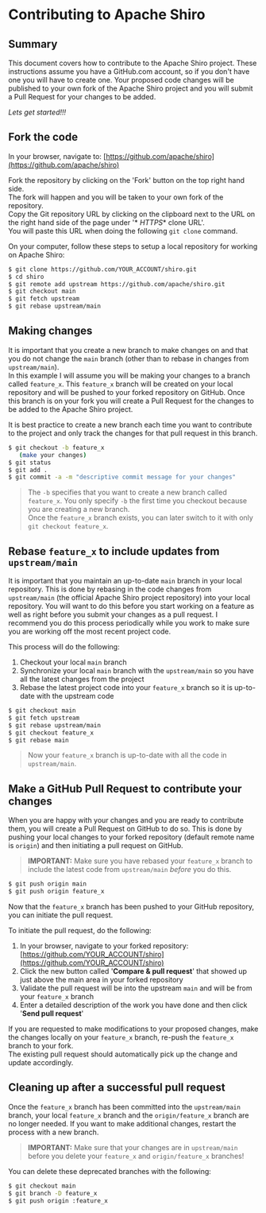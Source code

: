 Contributing to Apache Shiro
=======================================

Summary
-------
This document covers how to contribute to the Apache Shiro project. These instructions assume you have a GitHub.com
account, so if you don't have one you will have to create one. Your proposed code changes will be published to your own
fork of the Apache Shiro project and you will submit a Pull Request for your changes to be added.

_Lets get started!!!_


Fork the code
-------------

In your browser, navigate to: [https://github.com/apache/shiro](https://github.com/apache/shiro)

Fork the repository by clicking on the 'Fork' button on the top right hand side.  
The fork will happen and you will be taken to your own fork of the repository.  
Copy the Git repository URL by clicking on the clipboard next to the URL on the right hand side of the page under '*
*HTTPS** clone URL'.  
You will paste this URL when doing the following `git clone` command.

On your computer, follow these steps to setup a local repository for working on Apache Shiro:

``` bash
$ git clone https://github.com/YOUR_ACCOUNT/shiro.git
$ cd shiro
$ git remote add upstream https://github.com/apache/shiro.git
$ git checkout main
$ git fetch upstream
$ git rebase upstream/main
```

Making changes
--------------

It is important that you create a new branch to make changes on and that you do not change the `main` branch (other than
to rebase in changes from `upstream/main`).  
In this example I will assume you will be making your changes to a branch called `feature_x`. This `feature_x` branch
will be created on your local repository and
will be pushed to your forked repository on GitHub. Once this branch is on your fork you will create a Pull Request for
the changes to be added to the Apache Shiro project.

It is best practice to create a new branch each time you want to contribute to the project and only track the changes
for that pull request in this branch.

``` bash
$ git checkout -b feature_x
   (make your changes)
$ git status
$ git add .
$ git commit -a -m "descriptive commit message for your changes"
```

> The `-b` specifies that you want to create a new branch called `feature_x`. You only specify `-b` the first time you
> checkout because you are creating a new branch.  
> Once the `feature_x` branch exists, you can later switch to it with only `git checkout feature_x`.


Rebase `feature_x` to include updates from `upstream/main`
------------------------------------------------------------

It is important that you maintain an up-to-date `main` branch in your local repository. This is done by rebasing in the
code changes from `upstream/main`
(the official Apache Shiro project repository) into your local repository. You will want to do this before you start
working on a feature as well as right
before you submit your changes as a pull request. I recommend you do this process periodically while you work to make
sure you are working off the most recent project code.

This process will do the following:

1. Checkout your local `main` branch
2. Synchronize your local `main` branch with the `upstream/main` so you have all the latest changes from the project
3. Rebase the latest project code into your `feature_x` branch so it is up-to-date with the upstream code

``` bash
$ git checkout main
$ git fetch upstream
$ git rebase upstream/main
$ git checkout feature_x
$ git rebase main
```

> Now your `feature_x` branch is up-to-date with all the code in `upstream/main`.


Make a GitHub Pull Request to contribute your changes
-----------------------------------------------------

When you are happy with your changes and you are ready to contribute them, you will create a Pull Request on GitHub to
do so. This is done by pushing your local changes
to your forked repository (default remote name is `origin`) and then initiating a pull request on GitHub.

> **IMPORTANT:** Make sure you have rebased your `feature_x` branch to include the latest code from `upstream/main`
_before_ you do this.

``` bash
$ git push origin main
$ git push origin feature_x
```

Now that the `feature_x` branch has been pushed to your GitHub repository, you can initiate the pull request.

To initiate the pull request, do the following:

1. In your browser, navigate to your forked
   repository: [https://github.com/YOUR_ACCOUNT/shiro](https://github.com/YOUR_ACCOUNT/shiro)
2. Click the new button called '**Compare & pull request**' that showed up just above the main area in your forked
   repository
3. Validate the pull request will be into the upstream `main` and will be from your `feature_x` branch
4. Enter a detailed description of the work you have done and then click '**Send pull request**'

If you are requested to make modifications to your proposed changes, make the changes locally on your `feature_x`
branch, re-push the `feature_x` branch to your fork.  
The existing pull request should automatically pick up the change and update accordingly.


Cleaning up after a successful pull request
-------------------------------------------

Once the `feature_x` branch has been committed into the `upstream/main` branch, your local `feature_x` branch and
the `origin/feature_x` branch are no longer needed.
If you want to make additional changes, restart the process with a new branch.

> **IMPORTANT:** Make sure that your changes are in `upstream/main` before you delete your `feature_x`
> and `origin/feature_x` branches!

You can delete these deprecated branches with the following:

``` bash
$ git checkout main
$ git branch -D feature_x
$ git push origin :feature_x
```
